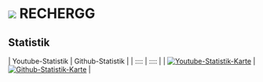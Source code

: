 # ![](https://cdn.discordapp.com/emojis/1021121065990234263.webp?size=96&quality=lossless) **RECHERGG**

## Statistik

| Youtube-Statistik | Github-Statistik |
| :::: | :::: |
| [![Youtube-Statistik-Karte](https://youtube-stats-card.vercel.app/api?channelid=UCk017SA5PcXeyKoVmX8tuRg&layout=extruded&theme=radical)](https://www.youtube.com/channel/UCk017SA5PcXeyKoVmX8tuRg) | [![Github-Statistik-Karte](https://github-readme-stats.vercel.app/api?username=rechergg&show_icons=true&theme=radical)](https://github.com/rechergg) |
